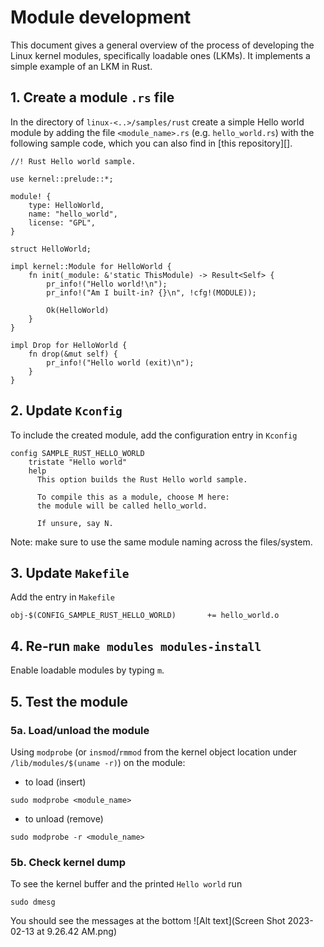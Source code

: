 # Module development
This document gives a general overview of the process of developing the Linux kernel modules, specifically loadable ones (LKMs). It implements a simple example of an LKM in Rust.

## 1. Create a module `.rs` file
In the directory of `linux-<..>/samples/rust` create a simple Hello world module by adding the file `<module_name>.rs` (e.g. `hello_world.rs`) with the following sample code, which you can also find in [this repository][].
```
//! Rust Hello world sample.

use kernel::prelude::*;

module! {
    type: HelloWorld,
    name: "hello_world",
    license: "GPL",
}

struct HelloWorld;

impl kernel::Module for HelloWorld {
    fn init(_module: &'static ThisModule) -> Result<Self> {
        pr_info!("Hello world!\n");
        pr_info!("Am I built-in? {}\n", !cfg!(MODULE));

        Ok(HelloWorld)
    }
}

impl Drop for HelloWorld {
    fn drop(&mut self) {
        pr_info!("Hello world (exit)\n");
    }
}
```

## 2. Update `Kconfig`
To include the created module, add the configuration entry in `Kconfig`
```
config SAMPLE_RUST_HELLO_WORLD
	tristate "Hello world"
	help
	  This option builds the Rust Hello world sample.

	  To compile this as a module, choose M here:
	  the module will be called hello_world.

	  If unsure, say N.
```
Note: make sure to use the same module naming across the files/system.

## 3. Update `Makefile`
Add the entry in `Makefile`
```
obj-$(CONFIG_SAMPLE_RUST_HELLO_WORLD)		+= hello_world.o
```

## 4. Re-run `make modules modules-install`
Enable loadable modules by typing `m`.

## 5. Test the module

### 5a. Load/unload the module
Using `modprobe` (or `insmod`/`rmmod` from the kernel object location under `/lib/modules/$(uname -r)`) on the module:
- to load (insert)
```
sudo modprobe <module_name>
```
- to unload (remove)
```
sudo modprobe -r <module_name>
```

### 5b. Check kernel dump
To see the kernel buffer and the printed `Hello world` run
```
sudo dmesg
```
You should see the messages at the bottom
![Alt text](Screen Shot 2023-02-13 at 9.26.42 AM.png)